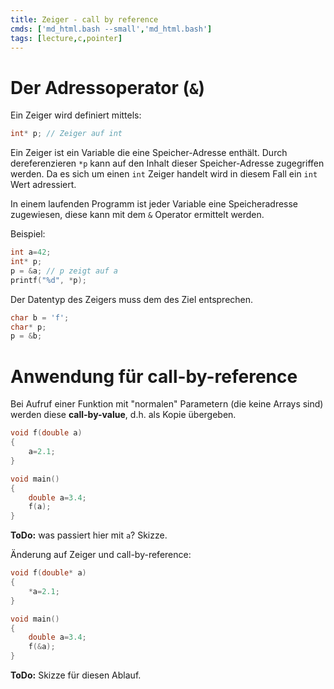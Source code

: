 ```yaml
---
title: Zeiger - call by reference
cmds: ['md_html.bash --small','md_html.bash']
tags: [lecture,c,pointer]
---
```


# Der Adressoperator (`&`)

Ein Zeiger wird definiert mittels:

```c++
int* p; // Zeiger auf int
```

Ein Zeiger ist ein Variable die eine Speicher-Adresse enthält.
Durch dereferenzieren `*p` kann auf den Inhalt dieser Speicher-Adresse zugegriffen werden.
Da es sich um einen `int` Zeiger handelt wird in diesem Fall ein `int` Wert adressiert.

In einem laufenden Programm ist jeder Variable eine Speicheradresse zugewiesen, diese kann mit dem `&` Operator ermittelt werden.

Beispiel:

```c++
int a=42;
int* p;
p = &a; // p zeigt auf a
printf("%d", *p);
```

Der Datentyp des Zeigers muss dem des Ziel entsprechen.

```c++
char b = 'f';
char* p;
p = &b;
```


# Anwendung für call-by-reference

Bei Aufruf einer Funktion mit "normalen" Parametern (die keine Arrays sind) werden diese **call-by-value**, d.h. als Kopie übergeben.

```C
void f(double a)
{
    a=2.1;
}

void main()
{
    double a=3.4;
    f(a);
}
```

**ToDo:** was passiert hier mit `a`? Skizze.

Änderung auf Zeiger und call-by-reference:

```C
void f(double* a)
{
    *a=2.1;
}

void main()
{
    double a=3.4;
    f(&a);
}
```

**ToDo:** Skizze für diesen Ablauf.
